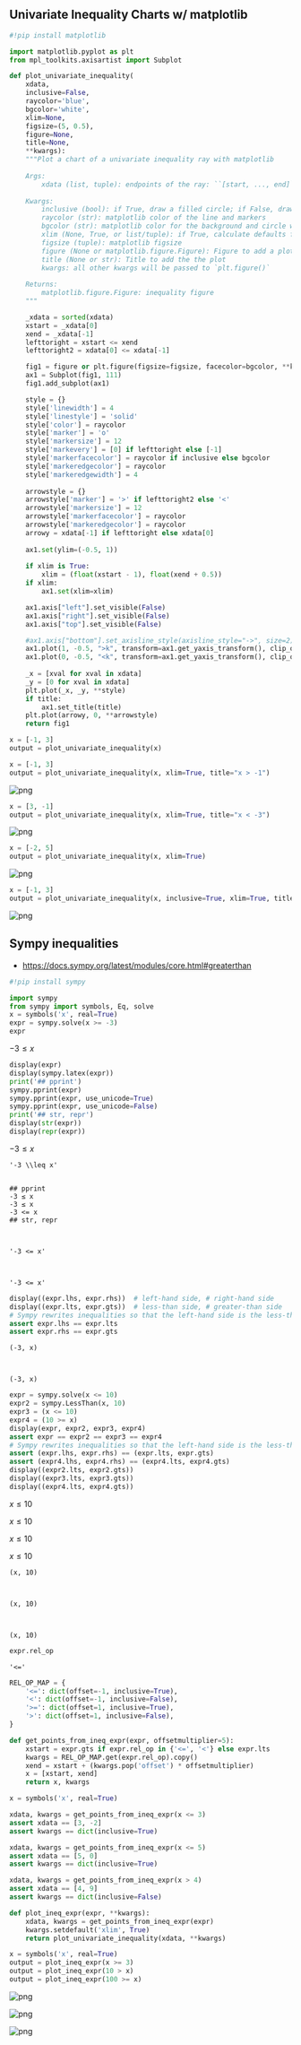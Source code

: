 ## Univariate Inequality Charts w/ matplotlib


```python
#!pip install matplotlib
```


```python
import matplotlib.pyplot as plt
from mpl_toolkits.axisartist import Subplot

def plot_univariate_inequality(
    xdata,
    inclusive=False,
    raycolor='blue',
    bgcolor='white',
    xlim=None,
    figsize=(5, 0.5),
    figure=None,
    title=None,
    **kwargs):
    """Plot a chart of a univariate inequality ray with matplotlib
    
    Args:
        xdata (list, tuple): endpoints of the ray: ``[start, ..., end]``
        
    Kwargs:
        inclusive (bool): if True, draw a filled circle; if False, draw a circle without fill
        raycolor (str): matplotlib color of the line and markers
        bgcolor (str): matplotlib color for the background and circle without fill
        xlim (None, True, or list/tuple): if True, calculate defaults for xmin and xmax of the x-axis
        figsize (tuple): matplotlib figsize
        figure (None or matplotlib.figure.Figure): Figure to add a plot to
        title (None or str): Title to add the the plot
        kwargs: all other kwargs will be passed to `plt.figure()`
        
    Returns:
        matplotlib.figure.Figure: inequality figure
    """

    _xdata = sorted(xdata)
    xstart = _xdata[0]
    xend = _xdata[-1]
    lefttoright = xstart <= xend
    lefttoright2 = xdata[0] <= xdata[-1]

    fig1 = figure or plt.figure(figsize=figsize, facecolor=bgcolor, **kwargs)
    ax1 = Subplot(fig1, 111)
    fig1.add_subplot(ax1)

    style = {}
    style['linewidth'] = 4
    style['linestyle'] = 'solid'
    style['color'] = raycolor
    style['marker'] = 'o'
    style['markersize'] = 12
    style['markevery'] = [0] if lefttoright else [-1]
    style['markerfacecolor'] = raycolor if inclusive else bgcolor 
    style['markeredgecolor'] = raycolor
    style['markeredgewidth'] = 4
    
    arrowstyle = {}
    arrowstyle['marker'] = '>' if lefttoright2 else '<'
    arrowstyle['markersize'] = 12
    arrowstyle['markerfacecolor'] = raycolor
    arrowstyle['markeredgecolor'] = raycolor
    arrowy = xdata[-1] if lefttoright else xdata[0]
    
    ax1.set(ylim=(-0.5, 1))
    
    if xlim is True:
        xlim = (float(xstart - 1), float(xend + 0.5))
    if xlim:
        ax1.set(xlim=xlim)

    ax1.axis["left"].set_visible(False)
    ax1.axis["right"].set_visible(False)
    ax1.axis["top"].set_visible(False)

    #ax1.axis["bottom"].set_axisline_style(axisline_style="->", size=2)
    ax1.plot(1, -0.5, ">k", transform=ax1.get_yaxis_transform(), clip_on=False)
    ax1.plot(0, -0.5, "<k", transform=ax1.get_yaxis_transform(), clip_on=False)
    
    _x = [xval for xval in xdata]
    _y = [0 for xval in xdata]
    plt.plot(_x, _y, **style)
    if title:
        ax1.set_title(title)
    plt.plot(arrowy, 0, **arrowstyle)
    return fig1

x = [-1, 3]
output = plot_univariate_inequality(x)
```


```python
x = [-1, 3]
output = plot_univariate_inequality(x, xlim=True, title="x > -1")
```


![png](univariate_inequality_plots_files/univariate_inequality_plots_3_0.png)



```python
x = [3, -1]
output = plot_univariate_inequality(x, xlim=True, title="x < -3")
```


![png](univariate_inequality_plots_files/univariate_inequality_plots_4_0.png)



```python
x = [-2, 5]
output = plot_univariate_inequality(x, xlim=True)
```


![png](univariate_inequality_plots_files/univariate_inequality_plots_5_0.png)



```python
x = [-1, 3]
output = plot_univariate_inequality(x, inclusive=True, xlim=True, title="x >= -1")
```


![png](univariate_inequality_plots_files/univariate_inequality_plots_6_0.png)


## Sympy inequalities
- https://docs.sympy.org/latest/modules/core.html#greaterthan


```python
#!pip install sympy
```


```python
import sympy
from sympy import symbols, Eq, solve
x = symbols('x', real=True)
expr = sympy.solve(x >= -3)
expr
```




$\displaystyle -3 \leq x$




```python
display(expr)
display(sympy.latex(expr))
print('## pprint')
sympy.pprint(expr)
sympy.pprint(expr, use_unicode=True)
sympy.pprint(expr, use_unicode=False)
print('## str, repr')
display(str(expr))
display(repr(expr))
```


$\displaystyle -3 \leq x$



    '-3 \\leq x'


    ## pprint
    -3 ≤ x
    -3 ≤ x
    -3 <= x
    ## str, repr



    '-3 <= x'



    '-3 <= x'



```python
display((expr.lhs, expr.rhs))  # left-hand side, # right-hand side
display((expr.lts, expr.gts))  # less-than side, # greater-than side
# Sympy rewrites inequalities so that the left-hand side is the less-than-side:
assert expr.lhs == expr.lts
assert expr.rhs == expr.gts
```


    (-3, x)



    (-3, x)



```python
expr = sympy.solve(x <= 10)
expr2 = sympy.LessThan(x, 10)
expr3 = (x <= 10)
expr4 = (10 >= x)
display(expr, expr2, expr3, expr4)
assert expr == expr2 == expr3 == expr4
# Sympy rewrites inequalities so that the left-hand side is the less-than-side:
assert (expr.lhs, expr.rhs) == (expr.lts, expr.gts)
assert (expr4.lhs, expr4.rhs) == (expr4.lts, expr4.gts)
display((expr2.lts, expr2.gts))
display((expr3.lts, expr3.gts))
display((expr4.lts, expr4.gts))
```


$\displaystyle x \leq 10$



$\displaystyle x \leq 10$



$\displaystyle x \leq 10$



$\displaystyle x \leq 10$



    (x, 10)



    (x, 10)



    (x, 10)



```python
expr.rel_op
```




    '<='




```python
REL_OP_MAP = {
    '<=': dict(offset=-1, inclusive=True),
    '<': dict(offset=-1, inclusive=False),
    '>=': dict(offset=1, inclusive=True),
    '>': dict(offset=1, inclusive=False),
}

def get_points_from_ineq_expr(expr, offsetmultiplier=5):
    xstart = expr.gts if expr.rel_op in {'<=', '<'} else expr.lts
    kwargs = REL_OP_MAP.get(expr.rel_op).copy()
    xend = xstart + (kwargs.pop('offset') * offsetmultiplier)
    x = [xstart, xend]
    return x, kwargs

x = symbols('x', real=True)

xdata, kwargs = get_points_from_ineq_expr(x <= 3)
assert xdata == [3, -2]
assert kwargs == dict(inclusive=True)

xdata, kwargs = get_points_from_ineq_expr(x <= 5)
assert xdata == [5, 0]
assert kwargs == dict(inclusive=True)

xdata, kwargs = get_points_from_ineq_expr(x > 4)
assert xdata == [4, 9]
assert kwargs == dict(inclusive=False)
```


```python
def plot_ineq_expr(expr, **kwargs):
    xdata, kwargs = get_points_from_ineq_expr(expr)
    kwargs.setdefault('xlim', True)
    return plot_univariate_inequality(xdata, **kwargs)

x = symbols('x', real=True)
output = plot_ineq_expr(x >= 3)
output = plot_ineq_expr(10 > x)
output = plot_ineq_expr(100 >= x)
```


![png](univariate_inequality_plots_files/univariate_inequality_plots_15_0.png)



![png](univariate_inequality_plots_files/univariate_inequality_plots_15_1.png)



![png](univariate_inequality_plots_files/univariate_inequality_plots_15_2.png)



```python

```
